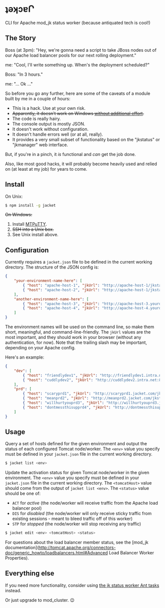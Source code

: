 # ʇǝʞɔɐՐ

CLI for Apache mod_jk status worker (because antiquated tech is cool!)

## The Story

Boss (at 3pm): "Hey, we're gonna need a script to take JBoss nodes out of our Apache load balancer pools for our next rolling deployment."

me: "Cool, I'll write something up. When's the deployment scheduled?"

Boss: "In 3 hours."

me: "... Ok ..."

So before you go any further, here are some of the caveats of a module built by me in a couple of hours:

- This is a hack. Use at your own risk.
- ~~Apparently, it doesn't work on Windows [without additional effort](http://node-xmpp.github.io/doc/nodeexpat.html#toc_6).~~
- The code is really hairy.
- The console output is mostly JSON.
- It doesn't work without configuration.
- It doesn't handle errors well (or at all, really).
- It provides a very small subset of functionality based on the "jkstatus" or "jkmanager" web interface.

But, if you're in a pinch, it *is* functional and *can* get the job done.

Also, like most good hacks, it will probably become heavily used and relied on (at least at my job) for years to come.

## Install

On Unix:

```sh
$ npm install -g jacket
```

~~On Windows:~~

1. Install [MTPuTTY](http://ttyplus.com/multi-tabbed-putty/).
2. ~~SSH into a Unix box.~~
3. See Unix install above.

## Configuration

Currently requires a `jacket.json` file to be defined in the current working directory. The structure of the JSON config is:

```json
{
	"your-environment-name-here": [
		{ "host": "apache-host-1", "jkUrl": "http://apache-host-1/jkstatus/" },
		{ "host": "apache-host-2", "jkUrl": "http://apache-host-1/jkstatus/" }
	],
	"another-environment-name-here": [
		{ "host": "apache-host-3", "jkUrl": "http://apache-host-3.yourdomain.com/jkstatus/" },
		{ "host": "apache-host-4", "jkUrl": "http://apache-host-4.yourdomain.com/jkstatus/" }
	]
}
```

The environment names will be used on the command line, so make them short, meaningful, and command-line-friendly. The `jkUrl` values are the most important, and they should work in your browser (without any authentication, for now). Note that the trailing slash may be important, depending on your Apache config.

Here's an example:

```json
{
	"dev": [
		{ "host": "friendlydev1", "jkUrl": "http://friendlydev1.intra.net:81/jkstatus/" },
		{ "host": "cuddlydev2", "jkUrl": "http://cuddlydev2.intra.net:81/jkstatus/" }
	],
	"prd": [
		{ "host": "scaryprd1", "jkUrl": "http://scaryprd1.jacket.com/jkstatus/" },
		{ "host": "meanprd2", "jkUrl": "http://meanprd2.jacket.com/jkstatus/" },
		{ "host": "willhurtyouprd3", "jkUrl": "http://willhurtyouprd3.jacket.com/jkstatus/" },
		{ "host": "dontmessthisupprd4", "jkUrl": "http://dontmessthisupprd4.jacket.com/jkstatus/" }
	]
}
```

## Usage

Query a set of hosts defined for the given environment and output the status of each configured Tomcat node/worker.
The `<env>` value you specify must be defined in your `jacket.json` file in the current working directory.

```sh
$ jacket list <env>
```

Update the activation status for given Tomcat node/worker in the given environment.
The `<env>` value you specify must be defined in your `jacket.json` file in the current working directory.
The `<tomcatHost>` value should come from the output of `jacket list <env>`.
The `<status>` value should be one of:
- `ACT` for *active* (the node/worker will receive traffic from the Apache load balancer pool)
- `DIS` for *disabled* (the node/worker will only receive sticky traffic from existing sessions - meant to bleed traffic off of this worker)
- `STP` for *stopped* (the node/worker will stop receiving any traffic)

```sh
$ jacket edit <env> <tomcatHost> <status>
```

For questions about the load balancer member status, see the [mod_jk documentation](http://tomcat.apache.org/connectors-doc/generic_howto/loadbalancers.html#Advanced Load Balancer Worker Properties).

## Everything else

If you need more functionality, consider using [the jk status worker Ant tasks](http://tomcat.apache.org/connectors-doc/miscellaneous/jkstatustasks.html) instead.

Or just upgrade to mod_cluster. 😉